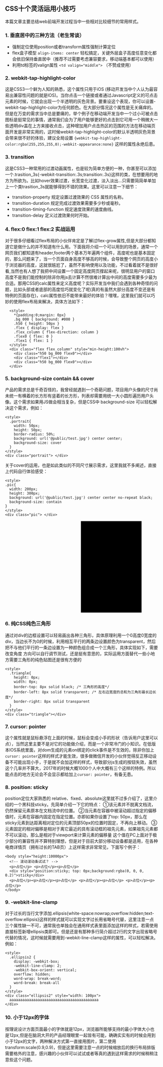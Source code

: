 ## CSS十个灵活运用小技巧

本篇文章主要总结web前端开发过程当中一些相对比较细节的常用样式。

### 1. 垂直居中的三种方法（老生常谈）

* 强制定位使用position或者transform属性强制计算定位
* flex盒子模型 `align-items: center` 轻松搞定，关键外层盒子高度任意变化都会依旧保持垂直居中（推荐不过需要考虑兼容要求，移动端基本都可以使用）
* 利用td标签的valign属性 `<td valign="middle">` （不赞成使用）


### 2. webkit-tap-highlight-color

这是CSS3一个鲜为人知的熟悉，这个属性只用于iOS (移动开发当中个人认为最容易出兼容性问题的就是IOS)。当你点击一个链接或者通过Javascript定义的可点击元素的时候，它就会出现一个半透明的灰色背景。要重设这个表现，你可以设置-webkit-tap-highlight-color为任何颜色。在大部分情况这个属性是无关痛痒的。但是在万变的需求当中总是要痛的，举个例子在移动端开发当中一个过小可被点击图标是挺常见的事情，通常我们会为了用户能够更好的点击到它可用一个稍微大一些透明div盖在上方来接收点击，这种增加用户点击热区的范围的方法在移动端页面开发是非常实用的，这时候webkit-tap-highlight-color的默认半透明灰色背景会带来很不好的体验，建议全局设置 `{webkit-tap-highlight-color:rgba(255,255,255,0);-webkit-appearance:none}` 这样的属性永绝后患。


### 3. transition

这是CSS3一种常用的过渡动画属性，也是较为简单方便的一种，你甚至可以添加一个.trasition_3s{-webkit-transition:.3s;transition:.3s}这样的类，在想要用的地方为所欲为。比如hover效果过渡，长宽变化过渡，淡入淡出...只需要简简单单加上一个类trasition_3s就能够得到不错的效果。这里可以注意一下细节：
* transition-property	规定设置过渡效果的 CSS 属性的名称。
* transition-duration	规定完成过渡效果需要多少秒或毫秒。
* transition-timing-function	规定速度效果的速度曲线。
* transition-delay	定义过渡效果何时开始。


### 4. flex:0 flex:1 flex:2 实战运用

对于很多仔细看过flex布局的小伙伴肯定是了解过flex-grow属性,但是大部分都知道它是做什么的并不知道有什么用。下面我将介绍一个可以用到的场景，通常一个网页我们都知道有header,footer两个基本万年遍两个组件，高度呢也是基本固定的，那么问题来了，当一个页面自身高度不够高的时候，会导致整个网页的高度小于浏览器的高度，这就很尴尬了，虽然不影响使用以及功能，不过看着就不是很好看,当然也有人想了我把中间设置一个固定高度网页撑起来呢，很明显用户的窗口高度不是我们能控制的除非你用js去计算不然很难计算出中间的高度需要多少最为合适。那用CSS的calc属性来定义高度呢？实际开发当中我们会遇到各种奇怪的问题，比如头部或者底部的高度恰巧就变化了呢(真的有虽然大部分高度不变还是有特例的页面存在)，calc属性依旧不能带来最好的体验？嘿嘿，这里我们就可以巧妙的使用flex布局来解决，具体方法如下：


```
  <style>
    *{padding:0;margin: 0px}
    .bg_000 { background: #000 }
    .h50 { height: 50px }
    .flex { display: flex }
    .flex_column { flex-direction: column }
    .flex0 { flex: 0 }
    .flex1 { flex: 1 }
  </style>
  <div class="flex flex_column" style="min-height:100vh">
    <div class="h50 bg_000 flex0"></div>
    <div class="flex1"></div>
    <div class="h50 bg_000 flex0"></div>
  </div>
```

### 5. background-size contain && cover

产品的需求总是千奇百怪的，我曾经就遇到一个奇葩问题，项目用户头像的尺寸尚未统一有横着的长方形有竖着的长方形，列表却需要用统一大小圆形遍历用户头像。这个需求如果用JS做会相当复杂，但是CSS中 background-size 可以轻松解决这个需求，例如：

```
<style>
  .portrait{
    width: 50px;
    height: 50px;
    border-radius: 50%;
    background: url('@public/test.jpg') center center;
    background-size: cover
  }
</style>
<div class="portrait"> </div> 
```

关于cover的运用，也是如此类似的不同尺寸展示需求，这里我就不多阐述，直接上代码自行体验感受：

```
<style>
.pic{
  width: 200px;
  height: 300px;
  background: url('@public/test.jpg') center center no-repeat black;
  background-size: contain
}
</style>
<div class="pic"> </div>
```
<style>
  .portrait{
    width: 200px;
    height: 200px;
    float:left;
    border-radius: 50%;
    background: url('@public/test.jpg') center center;
    background-size: cover
  }
  .pic{
    width: 200px;
    height: 300px;
    float:left;
    margin-left: 50px;
    background: url('@public/test.jpg') center center no-repeat black;
    background-size: contain
  }
</style>
<div style="height: 300px">
<div class="portrait"> </div> 
<div class="pic"> </div>
</div>


### 6. 纯CSS纯色三角形

通过对div的边框设置可以轻易画出各种三角形，具体原理利用一个0高度0宽度的div，当边长不为0的时候，利用相互平行的两条边设置颜色为transparent，然后把不与他们平行的一条边设置为一种颜色组合成一个三角形，具体实现如下，需要改变角度 方向可以自行调节测试，还是挺有意思的，实际运用方面替代一些小地方需要三角形的纯色贴图还是很有方便的

```
<style>
  .triangle{
    height: 0px;
    width: 0px;
    border-top: 8px solid black; /* 三角形的高度*/
    border-left: 8px solid transparent; /* 左右边宽度的总和为三角形最长边长度*/
    border-right: 8px solid transparent
  }
</style>
<div class="triangle"></div>
```


### 7. cursor: pointer

这个属性就是鼠标悬浮在上面的时候，鼠标会变成小手的形状（告诉用户这里可以点），当然这里主要不是对它的功能做介绍，而是一个非常冷门的小知识。在低版本IOS系统里面，对dom生成的元素on绑定的click事件是不生效的，除非你加上`cursor: pointer`这样的样式才能生效，很多做微信开发的小伙伴觉得反正移动设备不可能出现小手，于是就不会加这样的样式，导致部分js生成的按钮失效，虽然这个几率并不算大，2017年的时候大概1000个人中大概有三个这样的特例。所以能点击的地方无论会不会显示都给加上`cursor: pointer`，有备无患。


### 8. position: sticky

position定位大家熟悉的 relative、fixed、absolute这里就不过多介绍了，这里介绍的一个黑科技sticky。先简单介绍一下它的特点：
①该元素并不脱离文档流，仍然保留元素原本在文档流中的位置。
②当元素在容器中被滚动超过指定的偏移值时，元素在容器内固定在指定位置。亦即如果你设置了top: 50px，那么在sticky元素到达距离相对定位的元素顶部50px的位置时固定，不再向上移动。
③元素固定的相对偏移是相对于离它最近的具有滚动框的祖先元素，如果祖先元素都不可以滚动，那么是相对于viewport来计算元素的偏移量
这个值在PC上面对于极少部分的兼容性并不算特别理想，但是对于目前大部分移动设备都是适用，在各种电商详情页（拥有过长的TAB页）上这样需求非常常见，下面写个例子：

```
<body style="height:10000px">
  <!-- 滚动滚动条试试？ -->
  <p>占位</p> <p>占位</p><p>占位</p>
  <div style="position:sticky; top: 0px;background:rgba(0, 0, 0, 0.2)">sticky</div>
  <p>占位</p><p>占位</p><p>占位</p> <p>占位</p><p>占位</p> <p>占位</p><p>占位</p>
</body>
```

### 9. -webkit-line-clamp

对于过长的当行文字添加.ellipsis{white-space:nowrap;overflow:hidden;text-overflow:ellipsis}这样的样式就可以实现文字过长用省略号代替，这里注意一点三个属性缺一不可，通常我也单独会在通用样式表里面添加这样的样式，若需使用直接标签新增ellipsis类即可。但是还是有那种多行简介超过2行的文字出现省略号代替的情况，这时候就需要用到-webkit-line-clamp这样的属性，可以轻松解决。例如：

```
<style>
  .ellipsis2 {
    display: -webkit-box;
    -webkit-line-clamp: 2;
    -webkit-box-orient: vertical;
    overflow: hidden;
    word-wrap: break-word;
    word-break: break-all
  }
</style>
<div class="ellipsis2" style="width: 100px">
  aaaaaaaaaaaaaaaaaaaaaaaaaaaaaaaaaaaaaaaaa
</div>
```


### 10. 小于12px的字体

按理说设计方面页面最小的字体就是12px，浏览器所能够支持的最小字体大小也是12px,但是在脑洞大开的产品经理眼里一起皆有可能，确确实实有的时候会用到小于12px的文字，两种解决方式第一直接用图片，第二使用transform:scale(0.9,0.9)，但是这里需要注意一点的时候缩放后的换行布局排版需要格外的注意，感兴趣的小伙伴可以试试或者等真的遇到这样需求的时候稍稍注意些这个问题。